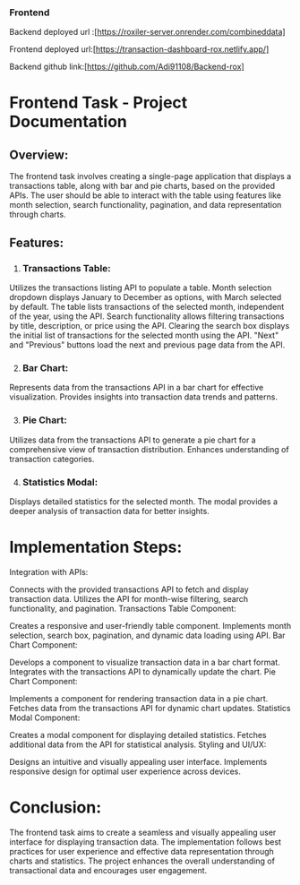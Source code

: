 ### Frontend 
Backend deployed url :[https://roxiler-server.onrender.com/combineddata]

Frontend deployed url:[https://transaction-dashboard-rox.netlify.app/]

Backend github link:[https://github.com/Adi91108/Backend-rox]

# Frontend Task - Project Documentation


## Overview:
The frontend task involves creating a single-page application that displays a transactions table, along with bar and pie charts, based on the provided APIs. The user should be able to interact with the table using features like month selection, search functionality, pagination, and data representation through charts.

## Features:
1. ### Transactions Table:
Utilizes the transactions listing API to populate a table.
Month selection dropdown displays January to December as options, with March selected by default.
The table lists transactions of the selected month, independent of the year, using the API.
Search functionality allows filtering transactions by title, description, or price using the API.
Clearing the search box displays the initial list of transactions for the selected month using the API.
"Next" and "Previous" buttons load the next and previous page data from the API.

2. ### Bar Chart:
Represents data from the transactions API in a bar chart for effective visualization.
Provides insights into transaction data trends and patterns.

3. ###  Pie Chart:
Utilizes data from the transactions API to generate a pie chart for a comprehensive view of transaction distribution.
Enhances understanding of transaction categories.

4.  ### Statistics Modal:
Displays detailed statistics for the selected month.
The modal provides a deeper analysis of transaction data for better insights.

# Implementation Steps:
Integration with APIs:

Connects with the provided transactions API to fetch and display transaction data.
Utilizes the API for month-wise filtering, search functionality, and pagination.
Transactions Table Component:

Creates a responsive and user-friendly table component.
Implements month selection, search box, pagination, and dynamic data loading using API.
Bar Chart Component:

Develops a component to visualize transaction data in a bar chart format.
Integrates with the transactions API to dynamically update the chart.
Pie Chart Component:

Implements a component for rendering transaction data in a pie chart.
Fetches data from the transactions API for dynamic chart updates.
Statistics Modal Component:

Creates a modal component for displaying detailed statistics.
Fetches additional data from the API for statistical analysis.
Styling and UI/UX:

Designs an intuitive and visually appealing user interface.
Implements responsive design for optimal user experience across devices.

# Conclusion:
The frontend task aims to create a seamless and visually appealing user interface for displaying transaction data. The implementation follows best practices for user experience and effective data representation through charts and statistics. The project enhances the overall understanding of transactional data and encourages user engagement.


